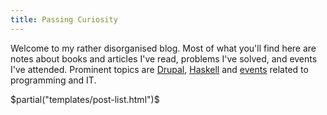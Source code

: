 ```yaml
---
title: Passing Curiosity
---
```


Welcome to my rather disorganised blog. Most of what you'll find here are notes
about books and articles I've read, problems I've solved, and events I've
attended. Prominent topics are [Drupal](/tag/drupal/), [Haskell](/tag/haskell/)
and [events](/tag/event/) related to programming and IT.

$partial("templates/post-list.html")$

